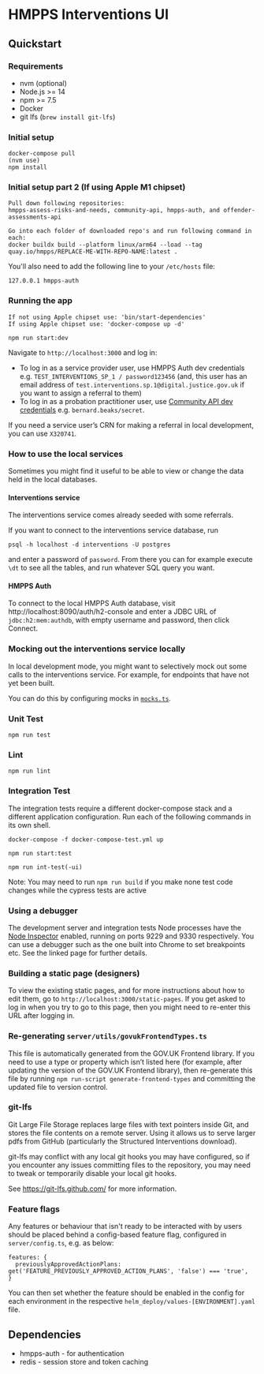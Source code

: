 # HMPPS Interventions UI

## Quickstart

### Requirements

- nvm (optional)
- Node.js >= 14
- npm >= 7.5
- Docker
- git lfs (`brew install git-lfs`)

### Initial setup

```
docker-compose pull
(nvm use)
npm install
```

### Initial setup part 2 (If using Apple M1 chipset)

```
Pull down following repositories:
hmpps-assess-risks-and-needs, community-api, hmpps-auth, and offender-assessments-api

Go into each folder of downloaded repo's and run following command in each:
docker buildx build --platform linux/arm64 --load --tag quay.io/hmpps/REPLACE-ME-WITH-REPO-NAME:latest .
```

You'll also need to add the following line to your `/etc/hosts` file:

```
127.0.0.1 hmpps-auth
```

### Running the app

```
If not using Apple chipset use: 'bin/start-dependencies'
If using Apple chipset use: 'docker-compose up -d'

npm run start:dev
```


Navigate to `http://localhost:3000` and log in:

- To log in as a service provider user, use HMPPS Auth dev credentials e.g. `TEST_INTERVENTIONS_SP_1 / password123456` (and, this user has an email address of `test.interventions.sp.1@digital.justice.gov.uk` if you want to assign a referral to them)
- To log in as a probation practitioner user, use [Community API dev credentials](https://github.com/ministryofjustice/community-api/blob/main/src/main/resources/schema.ldif) e.g. `bernard.beaks/secret`.

If you need a service user’s CRN for making a referral in local development, you can use `X320741`.

### How to use the local services

Sometimes you might find it useful to be able to view or change the data held in the local databases.

#### Interventions service

The interventions service comes already seeded with some referrals.

If you want to connect to the interventions service database, run

```
psql -h localhost -d interventions -U postgres
```

and enter a password of `password`. From there you can for example execute `\dt` to see all the tables, and run whatever SQL query you want.

#### HMPPS Auth

To connect to the local HMPPS Auth database, visit http://localhost:8090/auth/h2-console and enter a JDBC URL of `jdbc:h2:mem:authdb`, with empty username and password, then click Connect.

### Mocking out the interventions service locally

In local development mode, you might want to selectively mock out some calls to the
interventions service. For example, for endpoints that have not yet been built.

You can do this by configuring mocks in [`mocks.ts`](mocks.ts).

### Unit Test

`npm run test`

### Lint

`npm run lint`

### Integration Test

The integration tests require a different docker-compose stack and a different application configuration. Run each of the following commands in its own shell.

`docker-compose -f docker-compose-test.yml up`

`npm run start:test`

`npm run int-test(-ui)`

Note: You may need to run `npm run build` if you make none test code changes while the cypress tests are active

### Using a debugger

The development server and integration tests Node processes have the [Node Inspector](https://nodejs.org/en/docs/guides/debugging-getting-started/#enabling-remote-debugging-scenarios) enabled, running on ports 9229 and 9330 respectively. You can use a debugger such as the one built into Chrome to set breakpoints etc. See the linked page for further details.

### Building a static page (designers)

To view the existing static pages, and for more instructions about how to edit them, go to `http://localhost:3000/static-pages`. If you get asked to log in when you try to go to this page, then you might need to re-enter this URL after logging in.

### Re-generating `server/utils/govukFrontendTypes.ts`

This file is automatically generated from the GOV.UK Frontend library. If you need to use a type or property which isn’t listed here (for example, after updating the version of the GOV.UK Frontend library), then re-generate this file by running `npm run-script generate-frontend-types` and committing the updated file to version control.

### git-lfs

Git Large File Storage replaces large files with text pointers inside Git, and stores the file contents on a remote server. Using it allows us to serve larger pdfs from GitHub (particularly the Structured Interventions download).

git-lfs may conflict with any local git hooks you may have configured, so if you encounter any issues committing files to the repository, you may need to tweak or temporarily disable your local git hooks.

See https://git-lfs.github.com/ for more information.

### Feature flags

Any features or behaviour that isn't ready to be interacted with by users should be placed behind a config-based feature flag, configured in `server/config.ts`, e.g. as below:
```
features: {
  previouslyApprovedActionPlans: get('FEATURE_PREVIOUSLY_APPROVED_ACTION_PLANS', 'false') === 'true',
}
```

You can then set whether the feature should be enabled in the config for each environment in the respective `helm_deploy/values-[ENVIRONMENT].yaml` file.

## Dependencies

- hmpps-auth - for authentication
- redis - session store and token caching
